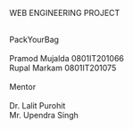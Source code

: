 WEB ENGINEERING PROJECT<br/>
<br/>

PackYourBag<br/>
<br/>
Pramod Mujalda 0801IT201066<br/>
Rupal Markam 0801IT201075<br/>
<br/>
Mentor<br/>
<br/>
Dr. Lalit Purohit<br/>
Mr. Upendra Singh<br/>
